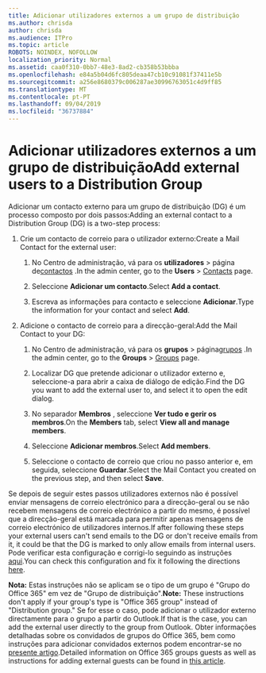```yaml
---
title: Adicionar utilizadores externos a um grupo de distribuição
ms.author: chrisda
author: chrisda
ms.audience: ITPro
ms.topic: article
ROBOTS: NOINDEX, NOFOLLOW
localization_priority: Normal
ms.assetid: caa0f310-0bb7-48e3-8ad2-cb358b53bbba
ms.openlocfilehash: e84a5b04d6fc805deaa47cb10c91081f37411e5b
ms.sourcegitcommit: a256e8680379c006287ae30996763051c4d9ff85
ms.translationtype: MT
ms.contentlocale: pt-PT
ms.lasthandoff: 09/04/2019
ms.locfileid: "36737884"
---
```

# <a name="add-external-users-to-a-distribution-group"></a><span data-ttu-id="51f83-102">Adicionar utilizadores externos a um grupo de distribuição</span><span class="sxs-lookup"><span data-stu-id="51f83-102">Add external users to a Distribution Group</span></span>

<span data-ttu-id="51f83-103">Adicionar um contacto externo para um grupo de distribuição (DG) é um processo composto por dois passos:</span><span class="sxs-lookup"><span data-stu-id="51f83-103">Adding an external contact to a Distribution Group (DG) is a two-step process:</span></span>
  
1. <span data-ttu-id="51f83-104">Crie um contacto de correio para o utilizador externo:</span><span class="sxs-lookup"><span data-stu-id="51f83-104">Create a Mail Contact for the external user:</span></span>
    
    1. <span data-ttu-id="51f83-105">No Centro de administração, vá para os **utilizadores** > página de[contactos](https://admin.microsoft.com/adminportal/home#/Contact) .</span><span class="sxs-lookup"><span data-stu-id="51f83-105">In the admin center, go to the **Users** > [Contacts](https://admin.microsoft.com/adminportal/home#/Contact) page.</span></span> 
    
    2. <span data-ttu-id="51f83-106">Seleccione **Adicionar um contacto**.</span><span class="sxs-lookup"><span data-stu-id="51f83-106">Select **Add a contact**.</span></span>
    
    3. <span data-ttu-id="51f83-107">Escreva as informações para contacto e seleccione **Adicionar**.</span><span class="sxs-lookup"><span data-stu-id="51f83-107">Type the information for your contact and select **Add**.</span></span>
    
2. <span data-ttu-id="51f83-108">Adicione o contacto de correio para a direcção-geral:</span><span class="sxs-lookup"><span data-stu-id="51f83-108">Add the Mail Contact to your DG:</span></span>
    
    1. <span data-ttu-id="51f83-109">No Centro de administração, vá para os **grupos** > página[grupos](https://admin.microsoft.com/adminportal/home#/groups) .</span><span class="sxs-lookup"><span data-stu-id="51f83-109">In the admin center, go to the **Groups** > [Groups](https://admin.microsoft.com/adminportal/home#/groups) page.</span></span> 
    
    2. <span data-ttu-id="51f83-110">Localizar DG que pretende adicionar o utilizador externo e, seleccione-a para abrir a caixa de diálogo de edição.</span><span class="sxs-lookup"><span data-stu-id="51f83-110">Find the DG you want to add the external user to, and select it to open the edit dialog.</span></span>
    
    3. <span data-ttu-id="51f83-111">No separador **Membros** , seleccione **Ver tudo e gerir os membros**.</span><span class="sxs-lookup"><span data-stu-id="51f83-111">On the **Members** tab, select **View all and manage members**.</span></span> 
    
    4. <span data-ttu-id="51f83-112">Seleccione **Adicionar membros**.</span><span class="sxs-lookup"><span data-stu-id="51f83-112">Select **Add members**.</span></span>
    
    5. <span data-ttu-id="51f83-113">Seleccione o contacto de correio que criou no passo anterior e, em seguida, seleccione **Guardar**.</span><span class="sxs-lookup"><span data-stu-id="51f83-113">Select the Mail Contact you created on the previous step, and then select **Save**.</span></span>
    
<span data-ttu-id="51f83-114">Se depois de seguir estes passos utilizadores externos não é possível enviar mensagens de correio electrónico para a direcção-geral ou se não recebem mensagens de correio electrónico a partir do mesmo, é possível que a direcção-geral está marcada para permitir apenas mensagens de correio electrónico de utilizadores internos.</span><span class="sxs-lookup"><span data-stu-id="51f83-114">If after following these steps your external users can't send emails to the DG or don't receive emails from it, it could be that the DG is marked to only allow emails from internal users.</span></span> <span data-ttu-id="51f83-115">Pode verificar esta configuração e corrigi-lo seguindo as instruções [aqui](https://docs.microsoft.com/exchange/mail-flow-best-practices/non-delivery-reports-in-exchange-online/fix-error-code-5-7-133-in-exchange-online).</span><span class="sxs-lookup"><span data-stu-id="51f83-115">You can check this configuration and fix it following the directions [here](https://docs.microsoft.com/exchange/mail-flow-best-practices/non-delivery-reports-in-exchange-online/fix-error-code-5-7-133-in-exchange-online).</span></span>
  
 <span data-ttu-id="51f83-116">**Nota:** Estas instruções não se aplicam se o tipo de um grupo é "Grupo do Office 365" em vez de "Grupo de distribuição".</span><span class="sxs-lookup"><span data-stu-id="51f83-116">**Note:** These instructions don't apply if your group's type is "Office 365 group" instead of "Distribution group."</span></span> <span data-ttu-id="51f83-117">Se for esse o caso, pode adicionar o utilizador externo directamente para o grupo a partir do Outlook.</span><span class="sxs-lookup"><span data-stu-id="51f83-117">If that is the case, you can add the external user directly to the group from Outlook.</span></span> <span data-ttu-id="51f83-118">Obter informações detalhadas sobre os convidados de grupos do Office 365, bem como instruções para adicionar convidados externos podem encontrar-se no [presente artigo](https://support.office.com/article/Guest-access-in-Office-365-Groups-bfc7a840-868f-4fd6-a390-f347bf51aff6.aspx).</span><span class="sxs-lookup"><span data-stu-id="51f83-118">Detailed information on Office 365 groups guests as well as instructions for adding external guests can be found in [this article](https://support.office.com/article/Guest-access-in-Office-365-Groups-bfc7a840-868f-4fd6-a390-f347bf51aff6.aspx).</span></span>
  